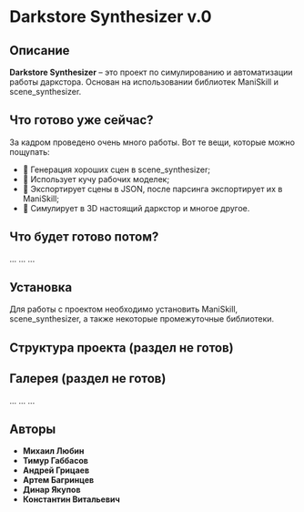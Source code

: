 # Darkstore Synthesizer v.0

## Описание  
**Darkstore Synthesizer** – это проект по симулированию и автоматизации работы даркстора. Основан на использовании библиотек ManiSkill и scene_synthesizer.

## Что готово уже сейчас?
За кадром проведено очень много работы. Вот те вещи, которые можно пощупать:
- 🔹 Генерация хороших сцен в scene_synthesizer;
- 🔹 Использует кучу рабочих моделек;
- 🔹 Экспортирует сцены в JSON, после парсинга экспортирует их в ManiSkill;
- 🔹 Симулирует в 3D настоящий даркстор и многое другое.

## Что будет готово потом?
...
...
...

## Установка  
Для работы с проектом необходимо установить ManiSkill, scene_synthesizer, а также некоторые промежуточные библиотеки.

## Структура проекта  (раздел не готов)
<!-- ```
darkstore_synthesizer/
│── models/          # Модели для синтеза данных
│── scripts/         # Скрипты для генерации данных
│── sandbox/         # Черновые эксперименты и тесты
│── check.py         # Валидация данных
│── gen.py           # Генерация данных
│── README.md        # Описание проекта
``` -->

## Галерея (раздел не готов)
...
...
...

## Авторы  
- **Михаил Любин**
- **Тимур Габбасов**  
- **Андрей Грицаев**
- **Артем Багринцев**
- **Динар Якупов**
- **Константин Витальевич**